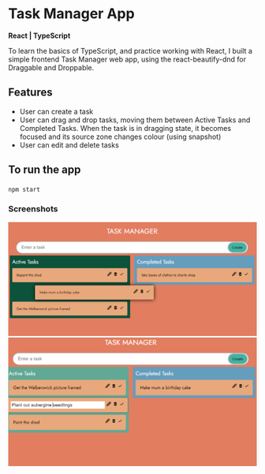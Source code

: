 # Task Manager App

**React | TypeScript**

To learn the basics of TypeScript, and practice working with React, I built a simple frontend Task Manager web app, using the react-beautify-dnd for Draggable and Droppable.

## Features

- User can create a task
- User can drag and drop tasks, moving them between Active Tasks and Completed Tasks. When the task is in dragging state, it becomes focused and its source zone changes colour (using snapshot)
- User can edit and delete tasks

## To run the app

`npm start`

### Screenshots

![move-task](./assets/images/moving-task.png)
![edit-task](./assets/images/editing-task.png)
